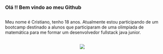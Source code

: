 ### Olá !! Bem vindo ao meu Github
##

Meu nome é Cristiano, tenho 18 anos. Atualmente estou participando de um bootcamp destinado a alunos que participaram de uma olimpíada de matemática para me formar um desenvolvedor fullstack java junior.

##

<div align="center">
  <a width="width="50%" href="https://www.linkedin.com/in/cristiano-corr%C3%AAa-20082419a/" target="_blank"><img src="https://img.shields.io/badge/-LinkedIn-%230077B5?style=for-the-badge&logo=linkedin&logoColor=white" target="_blank"></a>  
</div>
<br>

##